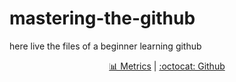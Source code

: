 # mastering-the-github
here live the files of a beginner learning github
<!--
.

.

.

.

.
-->
<div align="center">
  
[📊 Metrics](https://metrics.lecoq.io/) | [:octocat: Github](https://github.com/)<!-- https://github.com/Ky4eryavii-Pon4o/Ky4eryavii-Pon4o -->
</div>
<!-- 'liveridenʳ࿕☦' -->

